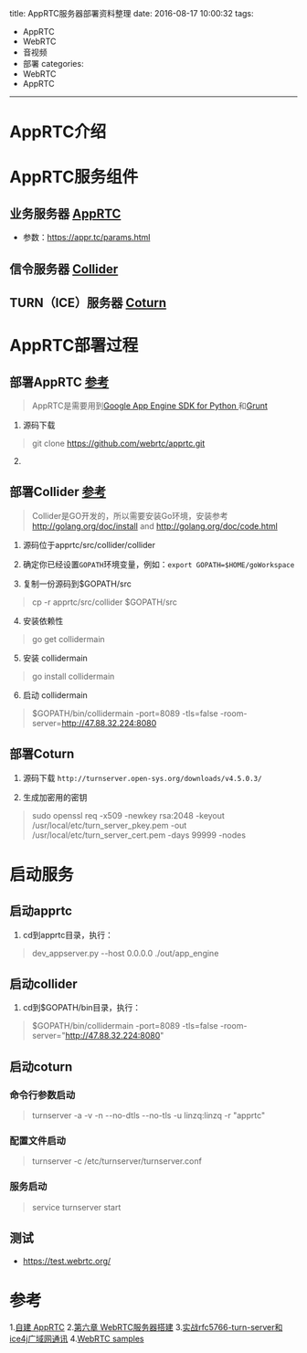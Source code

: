 
title: AppRTC服务器部署资料整理
date: 2016-08-17 10:00:32
tags:
  - AppRTC
  - WebRTC
  - 音视频
  - 部署
categories:
  - WebRTC
  - AppRTC
---

# AppRTC介绍

# AppRTC服务组件

## 业务服务器 [AppRTC](https://github.com/webrtc/apprtc)

* 参数：https://appr.tc/params.html

## 信令服务器 [Collider](https://github.com/webrtc/apprtc/blob/master/src/collider/README.md)

## TURN（ICE）服务器 [Coturn](https://github.com/coturn)

# AppRTC部署过程

## 部署AppRTC [参考](https://github.com/webrtc/apprtc#deployment)
> AppRTC是需要用到[Google App Engine SDK for Python ](https://cloud.google.com/appengine/downloads#Google_App_Engine_SDK_for_Python)和[Grunt](http://gruntjs.com/)

1. 源码下载 
> git clone https://github.com/webrtc/apprtc.git

2. 

## 部署Collider [参考](https://github.com/webrtc/apprtc/blob/master/src/collider/README.md)
> Collider是GO开发的，所以需要安装Go环境，安装参考 http://golang.org/doc/install and http://golang.org/doc/code.html

1. 源码位于apprtc/src/collider/collider

2. 确定你已经设置`GOPATH`环境变量，例如：`export GOPATH=$HOME/goWorkspace`

3. 复制一份源码到$GOPATH/src
> cp -r apprtc/src/collider $GOPATH/src

4. 安装依赖性 
> go get collidermain

5. 安装 collidermain 
> go install collidermain

6. 启动 collidermain 
> $GOPATH/bin/collidermain -port=8089 -tls=false -room-server=http://47.88.32.224:8080

## 部署Coturn

1. 源码下载 `http://turnserver.open-sys.org/downloads/v4.5.0.3/`

2. 生成加密用的密钥 
> sudo openssl req -x509 -newkey rsa:2048 -keyout /usr/local/etc/turn_server_pkey.pem -out /usr/local/etc/turn_server_cert.pem -days 99999 -nodes


# 启动服务

## 启动apprtc
1. cd到apprtc目录，执行：
> dev_appserver.py --host 0.0.0.0 ./out/app_engine

## 启动collider
1. cd到$GOPATH/bin目录，执行：
> $GOPATH/bin/collidermain -port=8089 -tls=false -room-server="http://47.88.32.224:8080"

## 启动coturn

### 命令行参数启动
> turnserver -a -v -n --no-dtls --no-tls -u linzq:linzq -r "apprtc"

### 配置文件启动
> turnserver -c /etc/turnserver/turnserver.conf

### 服务启动
> service turnserver start


## 测试

* https://test.webrtc.org/

# 参考
1.[自建 AppRTC](http://www.jianshu.com/p/c55ecf5a3fcf)
2.[第六章 WebRTC服务器搭建](http://io.diveinedu.com/2015/02/05/%E7%AC%AC%E5%85%AD%E7%AB%A0-WebRTC%E6%9C%8D%E5%8A%A1%E5%99%A8%E6%90%AD%E5%BB%BA.html)
3.[实战rfc5766-turn-server和ice4j广域网通讯](http://www.hankcs.com/program/network/actual-rfc5766-turn-server-and-ice4j-wide-area-network-communication.html)
4.[WebRTC samples](https://webrtc.github.io/samples/)
